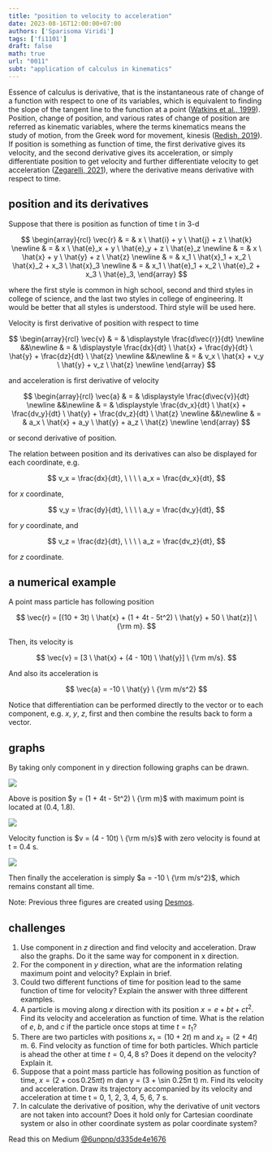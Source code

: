 ```yaml
---
title: "position to velocity to acceleration"
date: 2023-08-16T12:00:00+07:00
authors: ['Sparisoma Viridi']
tags: ['fi1101']
draft: false
math: true
url: "0011"
subt: "application of calculus in kinematics"
---
```

Essence of calculus is derivative, that is the instantaneous rate of change of a function with respect to one of its variables, which is equivalent to finding the slope of the tangent line to the function at a point ([Watkins et al., 1999](https://web.mit.edu/wwmath/calculus/differentiation/definition.html)). Position, change of position, and various rates of change of position are referred as kinematic variables, where the terms kinematics means the study of motion, from the Greek word for movement, kinesis ([Redish, 2019](https://www.compadre.org/nexusph/course/Kinematic_variables)). If position is something as function of time, the first derivative gives its velocity, and the second derivative gives its acceleration, or simply differentiate position to get velocity and further differentiate velocity to get acceleration ([Zegarelli, 2021](https://www.dummies.com/article/academics-the-arts/math/calculus/how-to-analyze-position-velocity-and-acceleration-with-differentiation-188086/)), where the derivative means derivative with respect to time.


## position and its derivatives
Suppose that there is position as function of time t in 3-d

$$
\begin{array}{rcl}
\vec{r} & = & x \ \hat{i} + y \ \hat{j} + z \ \hat{k} \newline
& = & x \ \hat{e}_x + y \ \hat{e}_y + z \ \hat{e}_z \newline
& = & x \ \hat{x} + y \ \hat{y} + z \ \hat{z} \newline
& = & x_1 \ \hat{x}_1 + x_2 \ \hat{x}_2 + x_3 \ \hat{x}_3 \newline
& = & x_1 \ \hat{e}_1 + x_2 \ \hat{e}_2 + x_3 \ \hat{e}_3,
\end{array}
$$

where the first style is common in high school, second and third styles in college of science, and the last two styles in college of engineering. It would be better that all styles is understood. Third style will be used here.

Velocity is first derivative of position with respect to time

$$
\begin{array}{rcl}
\vec{v} & = & \displaystyle \frac{d\vec{r}}{dt} \newline
&&\newline
& = & \displaystyle \frac{dx}{dt} \ \hat{x} + \frac{dy}{dt} \ \hat{y} + \frac{dz}{dt} \ \hat{z} \newline
&&\newline
& = & v_x \ \hat{x} + v_y \ \hat{y} + v_z \ \hat{z} \newline
\end{array}
$$

and acceleration is first derivative of velocity

$$
\begin{array}{rcl}
\vec{a} & = & \displaystyle \frac{d\vec{v}}{dt} \newline
&&\newline
& = & \displaystyle \frac{dv_x}{dt} \ \hat{x} + \frac{dv_y}{dt} \ \hat{y} + \frac{dv_z}{dt} \ \hat{z} \newline
&&\newline
& = & a_x \ \hat{x} + a_y \ \hat{y} + a_z \ \hat{z} \newline
\end{array}
$$

or second derivative of position.

The relation between position and its derivatives can also be displayed for each coordinate, e.g.

$$
v_x = \frac{dx}{dt}, \ \ \ \  a_x = \frac{dv_x}{dt},
$$

for $x$ coordinate,

$$
v_y = \frac{dy}{dt}, \ \ \ \  a_y = \frac{dv_y}{dt},
$$

for $y$ coordinate, and

$$
v_z = \frac{dz}{dt}, \ \ \ \  a_z = \frac{dv_z}{dt},
$$

for $z$ coordinate.


## a numerical example
A point mass particle has following position

$$
\vec{r} = [(10 + 3t) \ \hat{x} + (1 + 4t - 5t^2) \ \hat{y} + 50 \ \hat{z}] \ {\rm m}.
$$

Then, its velocity is

$$
\vec{v} = [3 \ \hat{x} + (4 - 10t) \ \hat{y}] \ {\rm m/s}.
$$

And also its acceleration is

$$
\vec{a} = -10 \ \hat{y} \ {\rm m/s^2}
$$

Notice that differentiation can be performed directly to the vector or to each component, e.g. $x$, $y$, $z$, first and then combine the results back to form a vector.


## graphs
By taking only component in y direction following graphs can be drawn.

![](https://miro.medium.com/v2/resize:fit:640/format:webp/1*oY18JKmjBdPRITK-CFnggQ.png)

Above is position $y = (1 + 4t - 5t^2) \ {\rm m}$ with maximum point is located at (0.4, 1.8).

![](https://miro.medium.com/v2/resize:fit:640/format:webp/1*EQ4x0gdIy8WBIRcrpxr7ZQ.png)

Velocity function is $v = (4 - 10t) \ {\rm m/s}$ with zero velocity is found at t = 0.4 s.

![](https://miro.medium.com/v2/resize:fit:640/format:webp/1*6HHYmP4r-AH4mziZRsV7LA.png)

Then finally the acceleration is simply $a = -10 \ {\rm m/s^2}$, which remains constant all time.

Note: Previous three figures are created using [Desmos](https://www.desmos.com/calculator).


## challenges
1. Use component in $z$ direction and find velocity and acceleration. Draw also the graphs.
Do it the same way for component in x direction.
2. For the component in $y$ direction, what are the information relating maximum point and velocity? Explain in brief.
3. Could two different functions of time for position lead to the same function of time for velocity? Explain the answer with three different examples.
4. A particle is moving along $x$ direction with its position $x = e + bt + ct^2$. Find its velocity and acceleration as function of time. What is the relation of $e$, $b$, and $c$ if the particle once stops at time $t = t_1$?
5. There are two particles with positions $x₁ = (10 + 2t)$ m and $x₂ = (2 + 4t)$ m. 6. Find velocity as function of time for both particles. Which particle is ahead the other at time $t = 0, 4, 8$ s? Does it depend on the velocity? Explain it.
7. Suppose that a point mass particle has following position as function of time, $x = (2 + \cos 0.25π t)$ m dan y = (3 + \sin 0.25π t) m. Find its velocity and acceleration. Draw its trajectory accompanied by its velocity and acceleration at time t = 0, 1, 2, 3, 4, 5, 6, 7 s.
8. In calculate the derivative of position, why the derivative of unit vectors are not taken into account? Does it hold only for Cartesian coordinate system or also in other coordinate system as polar coordinate system?


Read this on Medium [@6unpnp/d335de4e1676](https://medium.com/@6unpnp/position-to-velocity-to-acceleration-d335de4e1676)
